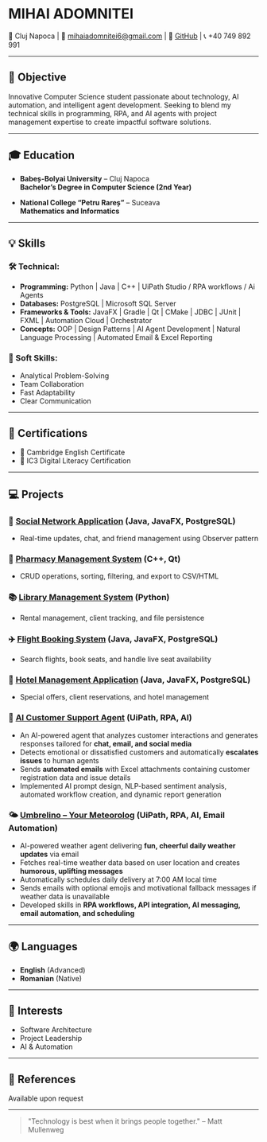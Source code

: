 # MIHAI ADOMNITEI

📍 Cluj Napoca | 📧 [mihaiadomnitei6@gmail.com](mailto:mihaiadomnitei6@gmail.com) | 🔗 [GitHub](https://github.com/MihaiAdomnitei) | 📞 +40 749 892 991

---

## 🚀 Objective

Innovative Computer Science student passionate about technology, AI automation, and intelligent agent development. Seeking to blend my technical skills in programming, RPA, and AI agents with project management expertise to create impactful software solutions.

---

## 🎓 Education

- **Babeș-Bolyai University** – Cluj Napoca  
  **Bachelor’s Degree in Computer Science (2nd Year)**

- **National College “Petru Rareș”** – Suceava  
  **Mathematics and Informatics**

---

## 💡 Skills

### 🛠️ Technical:

- **Programming:** Python | Java | C++ | UiPath Studio / RPA workflows / Ai Agents
- **Databases:** PostgreSQL | Microsoft SQL Server  
- **Frameworks & Tools:** JavaFX | Gradle | Qt | CMake | JDBC | JUnit | FXML | Automation Cloud | Orchestrator  
- **Concepts:** OOP | Design Patterns | AI Agent Development | Natural Language Processing | Automated Email & Excel Reporting  

### 🔧 Soft Skills:

- Analytical Problem-Solving  
- Team Collaboration  
- Fast Adaptability  
- Clear Communication  

---

## 📜 Certifications

- 🏅 Cambridge English Certificate  
- 🏅 IC3 Digital Literacy Certification  

---

## 💻 Projects

### 🌟 [Social Network Application](https://github.com/MihaiAdomnitei/social-networkApp) (Java, JavaFX, PostgreSQL)
- Real-time updates, chat, and friend management using Observer pattern

### 💊 [Pharmacy Management System](https://github.com/MihaiAdomnitei/Farmacy) (C++, Qt)
- CRUD operations, sorting, filtering, and export to CSV/HTML

### 📚 [Library Management System](https://github.com/MihaiAdomnitei/Library) (Python)
- Rental management, client tracking, and file persistence

### ✈️ [Flight Booking System](https://github.com/MihaiAdomnitei/Ticketing-App) (Java, JavaFX, PostgreSQL)
- Search flights, book seats, and handle live seat availability

### 🏨 [Hotel Management Application](https://github.com/MihaiAdomnitei/HotelManagement) (Java, JavaFX, PostgreSQL)
- Special offers, client reservations, and hotel management

### 🤖 [AI Customer Support Agent](https://github.com/MihaiAdomnitei/AI-Customer-Support-Agent) (UiPath, RPA, AI)
- An AI-powered agent that analyzes customer interactions and generates responses tailored for **chat, email, and social media**  
- Detects emotional or dissatisfied customers and automatically **escalates issues** to human agents  
- Sends **automated emails** with Excel attachments containing customer registration data and issue details  
- Implemented AI prompt design, NLP-based sentiment analysis, automated workflow creation, and dynamic report generation

### 🌤️ [Umbrelino – Your Meteorolog](https://github.com/MihaiAdomnitei/Umbrelino) (UiPath, RPA, AI, Email Automation)
- AI-powered weather agent delivering **fun, cheerful daily weather updates** via email  
- Fetches real-time weather data based on user location and creates **humorous, uplifting messages**  
- Automatically schedules daily delivery at 7:00 AM local time  
- Sends emails with optional emojis and motivational fallback messages if weather data is unavailable  
- Developed skills in **RPA workflows, API integration, AI messaging, email automation, and scheduling**

---

## 🌍 Languages

- **English** (Advanced)  
- **Romanian** (Native)  

---

## 🎯 Interests

- Software Architecture  
- Project Leadership  
- AI & Automation  

---

## 🔎 References

Available upon request

---

> "Technology is best when it brings people together." – Matt Mullenweg
